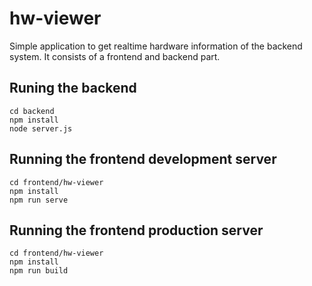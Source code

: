 # hw-viewer
Simple application to get realtime hardware information of the backend system. It consists of a frontend and backend part.


## Runing the backend
```
cd backend
npm install
node server.js
```

## Running the frontend development server
```
cd frontend/hw-viewer
npm install
npm run serve
```

## Running the frontend production server
```
cd frontend/hw-viewer
npm install
npm run build
```
